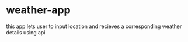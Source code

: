 # weather-app
this app lets user to input location and recieves a corresponding weather details using api 
